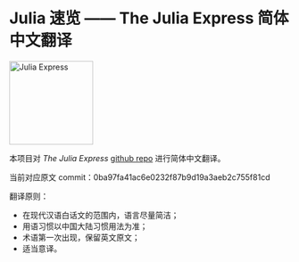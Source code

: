 # Julia 速览 —— The Julia Express 简体中文翻译

 <img src="rocketship11.png" alt="Julia Express" width="150">


本项目对 _The Julia Express_ [github repo](https://github.com/bkamins/The-Julia-Express) 进行简体中文翻译。


当前对应原文 commit：0ba97fa41ac6e0232f87b9d19a3aeb2c755f81cd

翻译原则：
+ 在现代汉语白话文的范围内，语言尽量简洁；
+ 用语习惯以中国大陆习惯用法为准；
+ 术语第一次出现，保留英文原文；
+ 适当意译。


